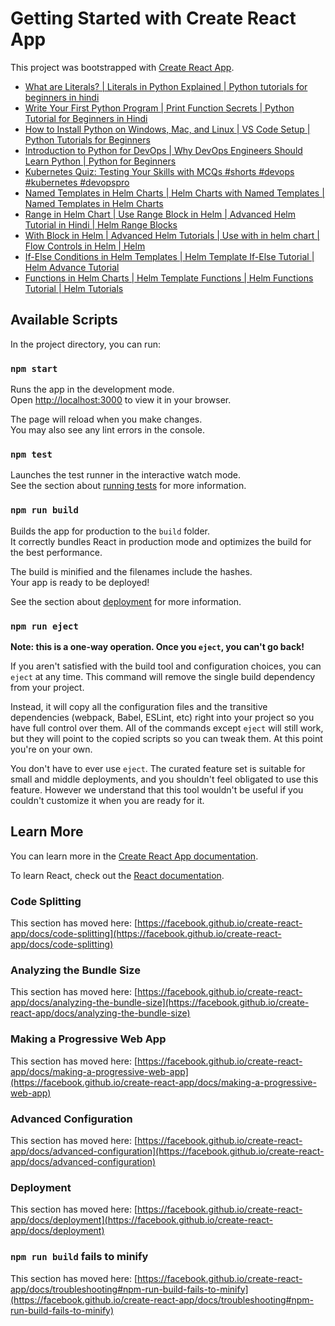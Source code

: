 # Getting Started with Create React App

This project was bootstrapped with [Create React App](https://github.com/facebook/create-react-app).

<!-- YOUTUBE:START -->
- [What are Literals? | Literals in Python Explained | Python tutorials for beginners in hindi](https://www.youtube.com/watch?v=0xe-riFbUbI)
- [Write Your First Python Program | Print Function Secrets | Python Tutorial for Beginners in Hindi](https://www.youtube.com/watch?v=TG_iexk1f74)
- [How to Install Python on Windows, Mac, and Linux | VS Code Setup | Python Tutorials for Beginners](https://www.youtube.com/watch?v=lky5ZVSgmp8)
- [Introduction to Python for DevOps | Why DevOps Engineers Should Learn Python | Python for Beginners](https://www.youtube.com/watch?v=wiUAPTFGF5M)
- [Kubernetes Quiz: Testing Your Skills with MCQs #shorts #devops #kubernetes #devopspro](https://www.youtube.com/watch?v=63Lwjv0_Qc4)
- [Named Templates in Helm Charts | Helm Charts with Named Templates | Named Templates in Helm Charts](https://www.youtube.com/watch?v=E7V9LJCjoUU)
- [Range in Helm Chart | Use Range Block in Helm | Advanced Helm Tutorial in Hindi | Helm Range Blocks](https://www.youtube.com/watch?v=MHLqyj-k_As)
- [With Block in Helm | Advanced Helm Tutorials | Use with in helm chart | Flow Controls in Helm | Helm](https://www.youtube.com/watch?v=XVX50_zq8Bc)
- [If-Else Conditions in Helm Templates | Helm Template If-Else Tutorial | Helm Advance Tutorial](https://www.youtube.com/watch?v=CFFUu9LyJ7w)
- [Functions in Helm Charts | Helm Template Functions | Helm Functions Tutorial | Helm Tutorials](https://www.youtube.com/watch?v=624cjQpK0xQ)
<!-- YOUTUBE:END -->

## Available Scripts

In the project directory, you can run:

### `npm start`

Runs the app in the development mode.\
Open [http://localhost:3000](http://localhost:3000) to view it in your browser.

The page will reload when you make changes.\
You may also see any lint errors in the console.

### `npm test`

Launches the test runner in the interactive watch mode.\
See the section about [running tests](https://facebook.github.io/create-react-app/docs/running-tests) for more information.

### `npm run build`

Builds the app for production to the `build` folder.\
It correctly bundles React in production mode and optimizes the build for the best performance.

The build is minified and the filenames include the hashes.\
Your app is ready to be deployed!

See the section about [deployment](https://facebook.github.io/create-react-app/docs/deployment) for more information.

### `npm run eject`

**Note: this is a one-way operation. Once you `eject`, you can't go back!**

If you aren't satisfied with the build tool and configuration choices, you can `eject` at any time. This command will remove the single build dependency from your project.

Instead, it will copy all the configuration files and the transitive dependencies (webpack, Babel, ESLint, etc) right into your project so you have full control over them. All of the commands except `eject` will still work, but they will point to the copied scripts so you can tweak them. At this point you're on your own.

You don't have to ever use `eject`. The curated feature set is suitable for small and middle deployments, and you shouldn't feel obligated to use this feature. However we understand that this tool wouldn't be useful if you couldn't customize it when you are ready for it.

## Learn More

You can learn more in the [Create React App documentation](https://facebook.github.io/create-react-app/docs/getting-started).

To learn React, check out the [React documentation](https://reactjs.org/).

### Code Splitting

This section has moved here: [https://facebook.github.io/create-react-app/docs/code-splitting](https://facebook.github.io/create-react-app/docs/code-splitting)

### Analyzing the Bundle Size

This section has moved here: [https://facebook.github.io/create-react-app/docs/analyzing-the-bundle-size](https://facebook.github.io/create-react-app/docs/analyzing-the-bundle-size)

### Making a Progressive Web App

This section has moved here: [https://facebook.github.io/create-react-app/docs/making-a-progressive-web-app](https://facebook.github.io/create-react-app/docs/making-a-progressive-web-app)

### Advanced Configuration

This section has moved here: [https://facebook.github.io/create-react-app/docs/advanced-configuration](https://facebook.github.io/create-react-app/docs/advanced-configuration)

### Deployment

This section has moved here: [https://facebook.github.io/create-react-app/docs/deployment](https://facebook.github.io/create-react-app/docs/deployment)

### `npm run build` fails to minify

This section has moved here: [https://facebook.github.io/create-react-app/docs/troubleshooting#npm-run-build-fails-to-minify](https://facebook.github.io/create-react-app/docs/troubleshooting#npm-run-build-fails-to-minify)

